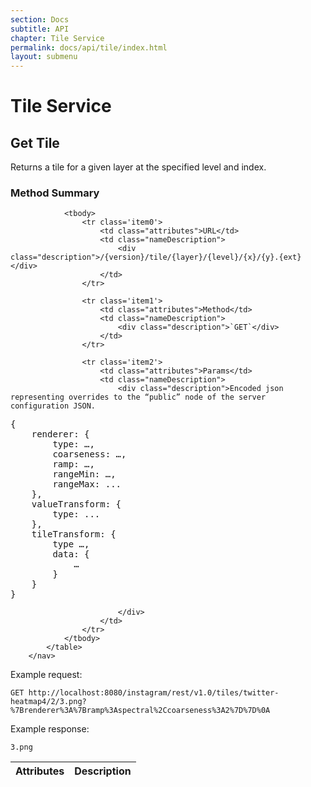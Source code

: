 ```yaml
---
section: Docs
subtitle: API
chapter: Tile Service
permalink: docs/api/tile/index.html
layout: submenu
---
```


# Tile Service #

## <a name="get-tile"></a> Get Tile ##

Returns a tile for a given layer at the specified level and index.

<div class="props">
	<h3 class="sectionTitle">Method Summary</h3>
		<nav>
			<table class="summaryTable">
				<thead>
					<tr>
						<th scope="col">Attributes</th>
						<th scope="col">Description</th>
					</tr>
				</thead>
				
				<tbody>
					<tr class='item0'>
						<td class="attributes">URL</td>
						<td class="nameDescription">
							<div class="description">/{version}/tile/{layer}/{level}/{x}/{y}.{ext}</div>
						</td>
					</tr>
					
					<tr class='item1'>
						<td class="attributes">Method</td>
						<td class="nameDescription">
							<div class="description">`GET`</div>
						</td>
					</tr>
					
					<tr class='item2'>
						<td class="attributes">Params</td>
						<td class="nameDescription">
							<div class="description">Encoded json representing overrides to the “public” node of the server configuration JSON.
<pre>{ 
	renderer: {
		type: …,
		coarseness: …,
		ramp: …,
		rangeMin: …,
		rangeMax: ...
	},
	valueTransform: {
		type: ...
	},
	tileTransform: {
		type …,
		data: {
			…
		}
	}
}</pre>
							
							</div>
						</td>
					</tr>
				</tbody>
			</table>
		</nav>
</div>

Example request:

```http
GET http://localhost:8080/instagram/rest/v1.0/tiles/twitter-heatmap4/2/3.png?%7Brenderer%3A%7Bramp%3Aspectral%2Ccoarseness%3A2%7D%7D%0A
```

Example response:

```
3.png
```